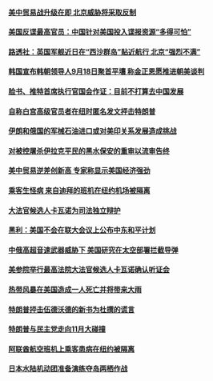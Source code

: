 #### [美中贸易战升级在即 北京威胁将采取反制](../pages/zg_yre_rvq/4560304.md) 

#### [美国反谍最高官员：中国针对美国投入谍报资源“多得可怕”](../pages/zg_yre_rvq/4559942.md) 

#### [路透社：英国军舰近日在“西沙群岛”贴近航行 北京“强烈不满”](../pages/zg_yre_rvq/4559910.md) 

#### [韩国宣布韩朝领导人9月18日聚首平壤 称金正恩愿推进朝美谈判](../pages/zg_yre_rvq/4559888.md) 

#### [脸书、推特首席执行官国会作证：目前不打算去中国发展](../pages/zg_yre_rvq/4559869.md) 

#### [自称白宫高级官员者在纽时匿名发文抨击特朗普](../pages/zg_yre_rvq/4559838.md) 

#### [伊朗和俄国的军械石油进口或对美印关系发展造成挑战](../pages/zg_yre_rvq/4559421.md) 

#### [对被控屠杀伊拉克平民的黑水保安的重审以流审告终](../pages/zg_yre_rvq/4559377.md) 

#### [美中贸易逆差创新高 专家称显示美国经济强劲](../pages/zg_yre_rvq/4559370.md) 

#### [乘客生怪病 来自迪拜的班机在纽约机场被隔离](../pages/zg_yre_rvq/4559262.md) 

#### [大法官候选人卡瓦诺为司法独立辩护](../pages/zg_yre_rvq/4559238.md) 

#### [黑利：美国不会在联大会议上公布中东和平计划](../pages/zg_yre_rvq/4559223.md) 

#### [中俄高超音速武器威胁下 美国研究在太空部署拦截导弹](../pages/zg_yre_rvq/4559217.md) 

#### [美参院举行最高法院大法官候选人卡瓦诺确认听证会](../pages/zg_yre_rvq/4559158.md) 

#### [热带风暴在美国造成一人死亡并将带来大雨](../pages/zg_yre_rvq/4559148.md) 

#### [特朗普抨击伍德沃德的新书为杜撰的谎言](../pages/zg_yre_rvq/4559131.md) 

#### [特朗普与民主党走向11月大碰撞](../pages/zg_yre_rvq/4559010.md) 

#### [阿联酋航空班机上乘客患病在纽约被隔离](../pages/zg_yre_rvq/4558871.md) 

#### [日本水陆机动团准备演练夺岛两栖作战](../pages/zg_yre_rvq/4558784.md) 

